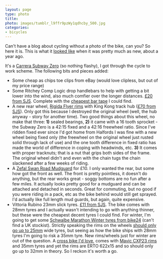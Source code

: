 ```yaml
---
layout: page
type: photo
title: 
photo: images/tumblr_l9ffr9pzWy1qdhcby_500.jpg
categories: 
- bicycles
---
```

Can't have a blog about cycling without a photo of the bike, can you? So here it is. This is what it [looked like](http://www.flickr.com/photos/i-5-m/4011639393/) when it was pretty much as new, about a year ago.

It's a [Carrera Subway Zero](http://www.halfords.com/webapp/wcs/stores/servlet/product_storeId_10001_catalogId_10151_productId_551267_langId_-1_categoryId_165534) (so nothing flashy), I got through the cycle to work scheme. The following bits and pieces added:

* Some cheap as chips toe clips from eBay (would love clipless, but out of my price range)
* Some Ritchey Comp Logic drop handlebars to help with getting a bit lower into the wind, also much comfier over the longer distances. [£20 from SJS](http://www.sjscycles.co.uk/ritchey-ritchey-comp-logic-anatomic-drop-handlebars-318mm-clamp-prod15734/). Complete with the [cheapest bar tape](http://www.sjscycles.co.uk/velox-cotton-cloth-adhesive-handlebar-tape-black-prod12629/) I could find. 
* A new rear wheel, [Rigida Flyer rims](http://www.rigida.com/en/products/road/rims-4/flyer) with  King Kong track hub ([£70 from SJS](http://www.sjscycles.co.uk/wheel-rear-fixed-free-king-kong-219r-rear-track-hub-and-silver-rigida-rim-prod20925/)). Only got this because I destroyed the original wheel (well, the hub anyway - story for another time). Two good things about this wheel, no make that three: **1)** sealed bearings, **2)** it came with a 16 tooth sprocket - the Subway Zero is a 42:15 fixed and a 42:16 freewheel ratio. Since I've ridden fixed ever since I'd got home from Halfords I was fine with a new wheel being fixed only (the freewheel on the original wheel just rusted solid through lack of use) and the one tooth difference in fixed ratio has made the world of difference in coping with headwinds, etc. **3)** It comes with proper tracknuts; that is a nut that grips both sides of the frame. The original wheel didn't and even with the chain tugs the chain slackened after a few weeks of riding.
* A [Zefal Swan Road Mudguard](http://www.sjscycles.co.uk/zefal-zefal-swan-road-rear-mudguard-prod20592/) for £10. I only wanted the rear, but some how got the front as well. The front is pretty pointless, it doesn't do anything, but the rear works great - soggy bottoms are no fun after a few miles. It actually looks pretty good for a mudguard and can be attached and detached in seconds. Great for commuting, but no good if you were riding in a pack, etc as the bike behind would still get sprayed. I'd actually like full length mud guards, but again, quite expensive. 
* Vittoria Rubino 23mm slick tyres. [£11 from SJS](http://www.sjscycles.co.uk/vittoria-vittoria-rubino-slick-rigid-tyre-anthracite-700-x-23-(23-622)-prod18668/). The bike comes with 28mm tyres and I actually wasn't intending to go with anything thinner, but these were the cheapest decent tyres I could find. For winter, I'm going to get some [Schwalbe Marathon Winter tyres from bike24](http://www.bike24.com/1.php?content=8;navigation=1;menu=1000,2,103,104;product=7243) (can't find a UK stockist). Strictly speaking the rims on the wheels [should only go up to 25mm](http://www.sheldonbrown.com/tire_sizing.html#width) wide tyres, but seeing as how the bike ships with 28mm tyres I'm going to risk a 35mm tyre. New rims/wheels just for winter are out of the question. A [cross bike I'd love](http://www.boardmanbikes.com/cx/CX_Pro.html), comes with [Mavic CXP23 rims](http://bike.com/mavic-cxp-23-black-32-holes-mavic-bike-rims) and 35mm tyres and yet the rims are ERTO 622x15 and so should only go up to 32mm in theory. So I reckon it's worth a go.

